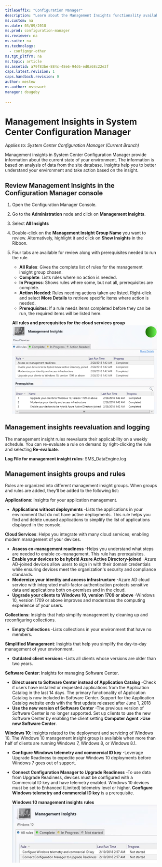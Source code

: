```yaml
---
titleSuffix: "Configuration Manager"
description: "Learn about the Management Insights functionality available in the Configuration Manager console."
ms.custom: na
ms.date: 03/09/2018
ms.prod: configuration-manager
ms.reviewer: na
ms.suite: na
ms.technology:
  - configmgr-other
ms.tgt_pltfrm: na
ms.topic: article
ms.assetid: a79f83be-884c-48e6-94d6-ed0a68c22e2f
caps.latest.revision: 1
caps.handback.revision: 0
author: mestew
ms.author: mstewart
manager: dougeby

---
```

# Management Insights in System Center Configuration Manager

*Applies to: System Center Configuration Manager (Current Branch)*

Management insights in System Center Configuration Manager provide information about the current state of your environment. The information is based on analysis of data from the site database. Insights help you to better understand your environment and take action based on the insight.

## Review Management Insights in the Configuration Manager console 

1. Open the Configuration Manager Console. 
2. Go to the **Administration** node and click on **Management Insights**.
3. Select **All Insights**
4. Double-click on the **Management Insight Group Name** you want to review. Alternatively, highlight it and click on **Show Insights** in the Ribbon. 
5. Four tabs are available for review along with prerequisites needed to run the rule. 
    - **All Rules**: Gives the complete list of rules for the management insight group chosen.
    - **Complete**:  Lists rules where no action is needed. 
    - **In Progress**: Shows rules where some, but not all, prerequisites are complete.
    - **Action Needed**: Rules needing actions taken are listed. Right-click and select **More Details** to retrieve specific items where action is needed. 
    - **Prerequisites**: If a rule needs items completed before they can be run, the required items will be listed here.  
    
    **All rules and prerequisites for the cloud services group**
    ![Management insights- All rules and prerequisites for cloud services group](./media/Management-insights-all-cloud-rules.png)

## Management insights reevaluation and logging
The management insight rules reevaluate their applicability on a weekly schedule. You can re-evaluate a rule on demand by right-clicking the rule and selecting **Re-evaluate**.

**Log File for management insight rules**: SMS_DataEngine.log
## Management insights groups and rules
Rules are organized into different management insight groups. When groups and rules are added, they'll be added to the following list:

**Applications**: Insights for your application management.

- **Applications without deployments** -Lists the applications in your environment that do not have active deployments. This rule helps you find and delete unused applications to simplify the list of applications displayed in the console. 

**Cloud Services**: Helps you integrate with many cloud services; enabling modern management of your devices. 
 - **Assess co-management readiness** -Helps you understand what steps are needed to enable co-management. This rule has prerequisites. 
 - **Enable your devices to be hybrid Azure Active Directory-joined** -Azure AD-joined devices allow users to sign in with their domain credentials while ensuring devices meet the organization's security and compliance standards. 
 - **Modernize your identity and access infrastructure** -Azure AD cloud service with integrated multi-factor authentication protects sensitive data and applications both on-premises and in the cloud. 
 - **Upgrade your clients to Windows 10, version 1709 or above** -Windows 10, version 1709 or above improves and modernizes the computing experience of your users. 


**Collections**: Insights that help simplify management by cleaning up and reconfiguring collections.
   - **Empty Collections** -Lists collections in your environment that have no members. 

**Simplified Management**: Insights that help you simplify the day-to-day management of your environment. 
   - **Outdated client versions** -Lists all clients whose versions are older than two years. 

**Software Center**: Insights for managing Software Center. 
   - **Direct users to Software Center instead of Application Catalog** -Check if users have installed or requested applications from the Application Catalog in the last 14 days. The primary functionality of Application Catalog is now included in Software Center. Support for the Application Catalog website ends with the first update released after June 1, 2018
   - **Use the new version of Software Center** -The previous version of Software Center is no longer supported. Set up clients to use the new Software Center by enabling the client setting **Computer Agent** >**Use new Software Center**.

**Windows 10**: Insights related to the deployment and servicing of Windows 10. The Windows 10 management insight group is available when more than half of clients are running Windows 7, Windows 8, or Windows 8.1.
   - **Configure Windows telemetry and commercial ID key** -Leverage Upgrade Readiness to expedite your Windows 10 deployments before Windows 7 goes out of support.
   - **Connect Configuration Manager to Upgrade Readiness** -To use data from Upgrade Readiness, devices must be configured with a Commercial ID key and have telemetry enabled. Windows 10 devices must be set to Enhanced (Limited) telemetry level or higher. **Configure Windows telemetry and commercial ID key** is a prerequisite. 

     **Windows 10 management insights rules**
    ![Management insights- Rules for Windows 10](./media/Windows-10-insights-group.png)
    
